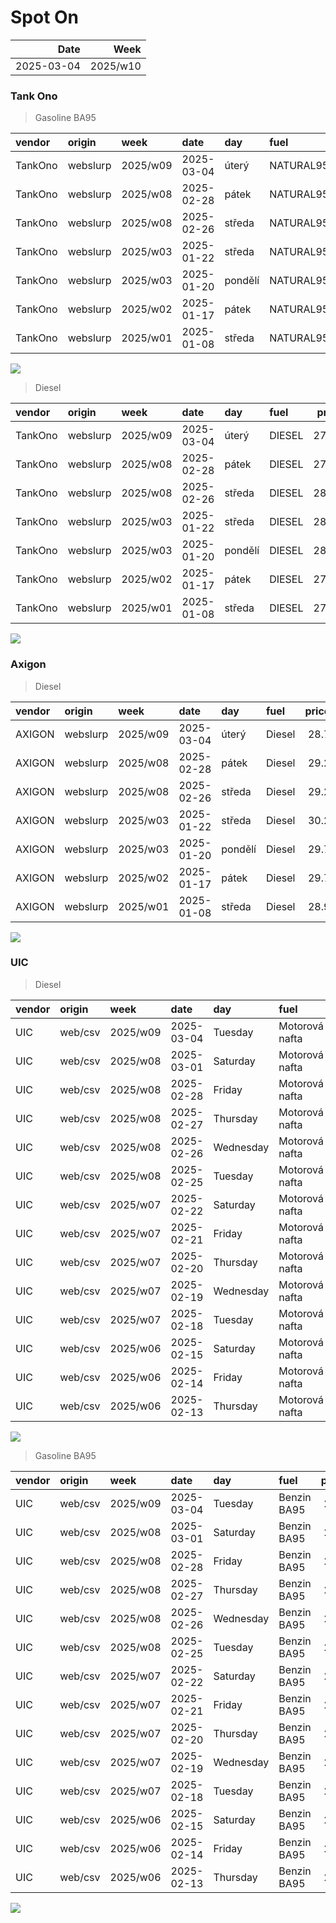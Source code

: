 Spot On
================

|       Date |     Week |
|-----------:|---------:|
| 2025-03-04 | 2025/w10 |

### Tank Ono

> Gasoline BA95

| vendor  | origin   | week     | date       | day     | fuel      | price | PriceVAT |
|:--------|:---------|:---------|:-----------|:--------|:----------|------:|---------:|
| TankOno | webslurp | 2025/w09 | 2025-03-04 | úterý   | NATURAL95 | 28.02 |     33.9 |
| TankOno | webslurp | 2025/w08 | 2025-02-28 | pátek   | NATURAL95 | 28.51 |     34.5 |
| TankOno | webslurp | 2025/w08 | 2025-02-26 | středa  | NATURAL95 | 28.84 |     34.9 |
| TankOno | webslurp | 2025/w03 | 2025-01-22 | středa  | NATURAL95 | 28.84 |     34.9 |
| TankOno | webslurp | 2025/w03 | 2025-01-20 | pondělí | NATURAL95 | 28.84 |     34.9 |
| TankOno | webslurp | 2025/w02 | 2025-01-17 | pátek   | NATURAL95 | 28.51 |     34.5 |
| TankOno | webslurp | 2025/w01 | 2025-01-08 | středa  | NATURAL95 | 28.02 |     33.9 |

<img src="SpotOn_files/figure-gfm/tono-ba95-1.png" style="display: block; margin: auto auto auto 0;" />

> Diesel

| vendor  | origin   | week     | date       | day     | fuel   | price | PriceVAT |
|:--------|:---------|:---------|:-----------|:--------|:-------|------:|---------:|
| TankOno | webslurp | 2025/w09 | 2025-03-04 | úterý   | DIESEL | 27.19 |     32.9 |
| TankOno | webslurp | 2025/w08 | 2025-02-28 | pátek   | DIESEL | 27.69 |     33.5 |
| TankOno | webslurp | 2025/w08 | 2025-02-26 | středa  | DIESEL | 28.02 |     33.9 |
| TankOno | webslurp | 2025/w03 | 2025-01-22 | středa  | DIESEL | 28.02 |     33.9 |
| TankOno | webslurp | 2025/w03 | 2025-01-20 | pondělí | DIESEL | 28.02 |     33.9 |
| TankOno | webslurp | 2025/w02 | 2025-01-17 | pátek   | DIESEL | 27.69 |     33.5 |
| TankOno | webslurp | 2025/w01 | 2025-01-08 | středa  | DIESEL | 27.19 |     32.9 |

<img src="SpotOn_files/figure-gfm/tono-diesel-1.png" style="display: block; margin: auto auto auto 0;" />

### Axigon

> Diesel

| vendor | origin   | week     | date       | day     | fuel   | price | PriceVAT |
|:-------|:---------|:---------|:-----------|:--------|:-------|------:|---------:|
| AXIGON | webslurp | 2025/w09 | 2025-03-04 | úterý   | Diesel |  28.7 |     34.7 |
| AXIGON | webslurp | 2025/w08 | 2025-02-28 | pátek   | Diesel |  29.2 |     35.4 |
| AXIGON | webslurp | 2025/w08 | 2025-02-26 | středa  | Diesel |  29.2 |     35.4 |
| AXIGON | webslurp | 2025/w03 | 2025-01-22 | středa  | Diesel |  30.2 |     36.5 |
| AXIGON | webslurp | 2025/w03 | 2025-01-20 | pondělí | Diesel |  29.7 |     35.9 |
| AXIGON | webslurp | 2025/w02 | 2025-01-17 | pátek   | Diesel |  29.7 |     35.9 |
| AXIGON | webslurp | 2025/w01 | 2025-01-08 | středa  | Diesel |  28.9 |     35.0 |

<img src="SpotOn_files/figure-gfm/axigon-diesel-1.png" style="display: block; margin: auto auto auto 0;" />

### UIC

> Diesel

| vendor | origin  | week     | date       | day       | fuel           | price | priceVAT |
|:-------|:--------|:---------|:-----------|:----------|:---------------|------:|---------:|
| UIC    | web/csv | 2025/w09 | 2025-03-04 | Tuesday   | Motorová nafta |  27.1 |     32.8 |
| UIC    | web/csv | 2025/w08 | 2025-03-01 | Saturday  | Motorová nafta |  27.2 |     32.9 |
| UIC    | web/csv | 2025/w08 | 2025-02-28 | Friday    | Motorová nafta |  27.1 |     32.8 |
| UIC    | web/csv | 2025/w08 | 2025-02-27 | Thursday  | Motorová nafta |  27.1 |     32.8 |
| UIC    | web/csv | 2025/w08 | 2025-02-26 | Wednesday | Motorová nafta |  27.2 |     32.9 |
| UIC    | web/csv | 2025/w08 | 2025-02-25 | Tuesday   | Motorová nafta |  27.7 |     33.5 |
| UIC    | web/csv | 2025/w07 | 2025-02-22 | Saturday  | Motorová nafta |  27.8 |     33.6 |
| UIC    | web/csv | 2025/w07 | 2025-02-21 | Friday    | Motorová nafta |  27.8 |     33.6 |
| UIC    | web/csv | 2025/w07 | 2025-02-20 | Thursday  | Motorová nafta |  27.7 |     33.5 |
| UIC    | web/csv | 2025/w07 | 2025-02-19 | Wednesday | Motorová nafta |  27.7 |     33.5 |
| UIC    | web/csv | 2025/w07 | 2025-02-18 | Tuesday   | Motorová nafta |  27.6 |     33.4 |
| UIC    | web/csv | 2025/w06 | 2025-02-15 | Saturday  | Motorová nafta |  27.6 |     33.4 |
| UIC    | web/csv | 2025/w06 | 2025-02-14 | Friday    | Motorová nafta |  27.7 |     33.5 |
| UIC    | web/csv | 2025/w06 | 2025-02-13 | Thursday  | Motorová nafta |  27.7 |     33.5 |

<img src="SpotOn_files/figure-gfm/uic-diesel-1.png" style="display: block; margin: auto auto auto 0;" />

> Gasoline BA95

| vendor | origin  | week     | date       | day       | fuel        | price | priceVAT |
|:-------|:--------|:---------|:-----------|:----------|:------------|------:|---------:|
| UIC    | web/csv | 2025/w09 | 2025-03-04 | Tuesday   | Benzin BA95 |  27.7 |     33.5 |
| UIC    | web/csv | 2025/w08 | 2025-03-01 | Saturday  | Benzin BA95 |  27.8 |     33.6 |
| UIC    | web/csv | 2025/w08 | 2025-02-28 | Friday    | Benzin BA95 |  27.8 |     33.6 |
| UIC    | web/csv | 2025/w08 | 2025-02-27 | Thursday  | Benzin BA95 |  27.9 |     33.8 |
| UIC    | web/csv | 2025/w08 | 2025-02-26 | Wednesday | Benzin BA95 |  28.0 |     33.9 |
| UIC    | web/csv | 2025/w08 | 2025-02-25 | Tuesday   | Benzin BA95 |  28.2 |     34.1 |
| UIC    | web/csv | 2025/w07 | 2025-02-22 | Saturday  | Benzin BA95 |  28.3 |     34.2 |
| UIC    | web/csv | 2025/w07 | 2025-02-21 | Friday    | Benzin BA95 |  28.4 |     34.4 |
| UIC    | web/csv | 2025/w07 | 2025-02-20 | Thursday  | Benzin BA95 |  28.4 |     34.4 |
| UIC    | web/csv | 2025/w07 | 2025-02-19 | Wednesday | Benzin BA95 |  28.4 |     34.4 |
| UIC    | web/csv | 2025/w07 | 2025-02-18 | Tuesday   | Benzin BA95 |  28.4 |     34.4 |
| UIC    | web/csv | 2025/w06 | 2025-02-15 | Saturday  | Benzin BA95 |  28.4 |     34.4 |
| UIC    | web/csv | 2025/w06 | 2025-02-14 | Friday    | Benzin BA95 |  28.5 |     34.5 |
| UIC    | web/csv | 2025/w06 | 2025-02-13 | Thursday  | Benzin BA95 |  28.6 |     34.6 |

<img src="SpotOn_files/figure-gfm/uic-ba95-1.png" style="display: block; margin: auto auto auto 0;" />
